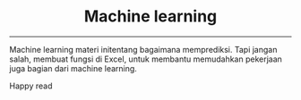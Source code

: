 <h1 align ='center'> Machine learning</h1>

---

Machine learning materi initentang bagaimana memprediksi. Tapi jangan salah, membuat fungsi di Excel, untuk membantu memudahkan pekerjaan juga bagian dari machine learning.

Happy read
